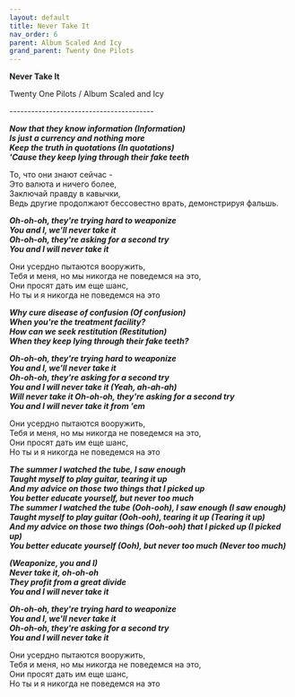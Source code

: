 ```yaml
---  
layout: default  
title: Never Take It  
nav_order: 6  
parent: Album Scaled And Icy  
grand_parent: Twenty One Pilots  
---  
```


**Never Take It**
<p>
Twenty One Pilots / Album Scaled and Icy
</p>  
----------------------------------------

**_Now that they know information (Information)  
Is just a currency and nothing more  
Keep the truth in quotations (In quotations)  
'Cause they keep lying through their fake teeth_**  

То, что они знают сейчас -  
Это валюта и ничего более,  
Заключай правду в кавычки,  
Ведь другие продолжают бессовестно врать, демонстрируя фальшь.  

**_Oh-oh-oh, they're trying hard to weaponize  
You and I, we'll never take it  
Oh-oh-oh, they're asking for a second try  
You and I will never take it_**  

Они усердно пытаются вооружить,  
Тебя и меня, но мы никогда не поведемся на это,  
Они просят дать им еще шанс,  
Но ты и я никогда не поведемся на это  

**_Why cure disease of confusion (Of confusion)  
When you're the treatment facility?  
How can we seek restitution (Restitution)  
When they keep lying through their fake teeth?_**  

**_Oh-oh-oh, they're trying hard to weaponize  
You and I, we'll nеver take it  
Oh-oh-oh, they'rе asking for a second try  
You and I will never take it (Yeah, ah-ah-ah)  
Will never take it
Oh-oh-oh, they're asking for a second try  
You and I will never take it from 'em_**  

Они усердно пытаются вооружить,  
Тебя и меня, но мы никогда не поведемся на это,  
Они просят дать им еще шанс,  
Но ты и я никогда не поведемся на это  

**_The summer I watched the tube, I saw enough  
Taught myself to play guitar, tearing it up  
And my advice on those two things that I picked up  
You better educate yourself, but never too much  
The summer I watched the tube (Ooh-ooh), I saw enough (I saw enough)  
Taught myself to play guitar (Ooh-ooh), tearing it up (Tearing it up)  
And my advice on those two things (Ooh-ooh) that I picked up (I picked up)  
You better educate yourself (Ooh), but never too much (Never too much)_**  

**_(Weaponize, you and I)  
Never take it, oh-oh-oh  
They profit from a great divide  
You and I will never take it_**  

**_Oh-oh-oh, they're trying hard to weaponize  
You and I, we'll never take it  
Oh-oh-oh, they're asking for a second try  
You and I will never take it_**  

Они усердно пытаются вооружить,  
Тебя и меня, но мы никогда не поведемся на это,  
Они просят дать им еще шанс,  
Но ты и я никогда не поведемся на это  

